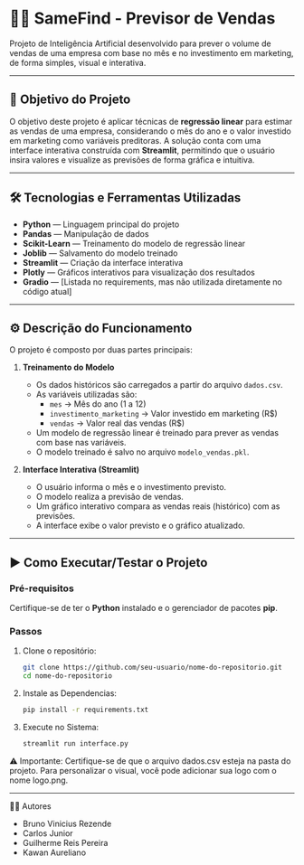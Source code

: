 # 🔮🦈 SameFind - Previsor de Vendas

Projeto de Inteligência Artificial desenvolvido para prever o volume de vendas de uma empresa com base no mês e no investimento em marketing, de forma simples, visual e interativa.

---

## 🎯 Objetivo do Projeto

O objetivo deste projeto é aplicar técnicas de **regressão linear** para estimar as vendas de uma empresa, considerando o mês do ano e o valor investido em marketing como variáveis preditoras. A solução conta com uma interface interativa construída com **Streamlit**, permitindo que o usuário insira valores e visualize as previsões de forma gráfica e intuitiva.

---

## 🛠 Tecnologias e Ferramentas Utilizadas

- **Python** — Linguagem principal do projeto  
- **Pandas** — Manipulação de dados  
- **Scikit-Learn** — Treinamento do modelo de regressão linear  
- **Joblib** — Salvamento do modelo treinado  
- **Streamlit** — Criação da interface interativa  
- **Plotly** — Gráficos interativos para visualização dos resultados  
- **Gradio** — [Listada no requirements, mas não utilizada diretamente no código atual]  

---

## ⚙️ Descrição do Funcionamento

O projeto é composto por duas partes principais:

1. **Treinamento do Modelo**  
   - Os dados históricos são carregados a partir do arquivo `dados.csv`.  
   - As variáveis utilizadas são:  
     - `mes` → Mês do ano (1 a 12)  
     - `investimento_marketing` → Valor investido em marketing (R$)  
     - `vendas` → Valor real das vendas (R$)  
   - Um modelo de regressão linear é treinado para prever as vendas com base nas variáveis.  
   - O modelo treinado é salvo no arquivo `modelo_vendas.pkl`.  

2. **Interface Interativa (Streamlit)**  
   - O usuário informa o mês e o investimento previsto.  
   - O modelo realiza a previsão de vendas.  
   - Um gráfico interativo compara as vendas reais (histórico) com as previsões.  
   - A interface exibe o valor previsto e o gráfico atualizado.  

---

## ▶️ Como Executar/Testar o Projeto

### Pré-requisitos

Certifique-se de ter o **Python** instalado e o gerenciador de pacotes **pip**.

### Passos

1. Clone o repositório:
   ```bash
   git clone https://github.com/seu-usuario/nome-do-repositorio.git
   cd nome-do-repositorio

2. Instale as Dependencias:
   ```bash
   pip install -r requirements.txt

3. Execute no Sistema:
   ```bash
   streamlit run interface.py

⚠️ Importante: Certifique-se de que o arquivo dados.csv esteja na pasta do projeto. Para personalizar o visual, você pode adicionar sua logo com o nome logo.png.

---

👨‍💻 Autores
- Bruno Vinicius Rezende
- Carlos Junior
- Guilherme Reis Pereira
- Kawan Aureliano
